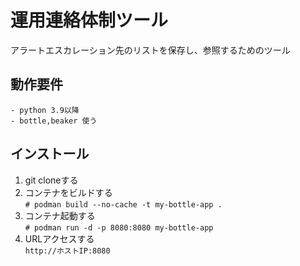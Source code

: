 # 運用連絡体制ツール
アラートエスカレーション先のリストを保存し、参照するためのツール
## 動作要件
    - python 3.9以降
    - bottle,beaker 使う

## インストール
1. git cloneする
2. コンテナをビルドする  
   `# podman build --no-cache -t my-bottle-app .`
3. コンテナ起動する  
   `# podman run -d -p 8080:8080 my-bottle-app`
4. URLアクセスする  
   `http://ホストIP:8080`
